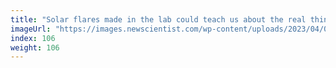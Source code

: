 ```yaml
---
title: "Solar flares made in the lab could teach us about the real thing"
imageUrl: "https://images.newscientist.com/wp-content/uploads/2023/04/06102349/SEI_151063218.jpg?width=600"
index: 106
weight: 106
---
```

